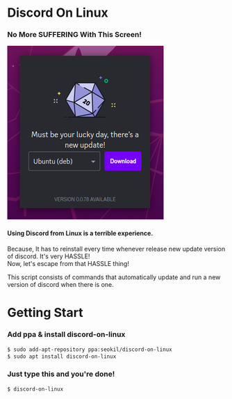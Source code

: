# Discord On Linux

### No More **SUFFERING** With This Screen!
![Alt text](discord_img.png)

#### Using Discord from Linux is a terrible experience.
Because, It has to reinstall every time whenever release new update version of discord. It's very HASSLE!   
Now, let's escape from that HASSLE thing!   

This script consists of commands that automatically update and run a new version of discord when there is one.

# Getting Start

### Add ppa & install discord-on-linux
```
$ sudo add-apt-repository ppa:seokil/discord-on-linux
$ sudo apt install discord-on-linux
```

### Just type this and you're done!
```
$ discord-on-linux
```